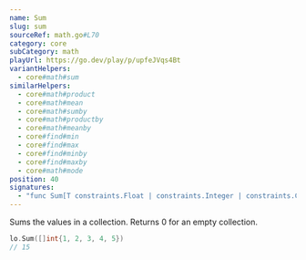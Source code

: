 ```yaml
---
name: Sum
slug: sum
sourceRef: math.go#L70
category: core
subCategory: math
playUrl: https://go.dev/play/p/upfeJVqs4Bt
variantHelpers:
  - core#math#sum
similarHelpers:
  - core#math#product
  - core#math#mean
  - core#math#sumby
  - core#math#productby
  - core#math#meanby
  - core#find#min
  - core#find#max
  - core#find#minby
  - core#find#maxby
  - core#math#mode
position: 40
signatures:
  - "func Sum[T constraints.Float | constraints.Integer | constraints.Complex](collection []T) T"
---
```


Sums the values in a collection. Returns 0 for an empty collection.

```go
lo.Sum([]int{1, 2, 3, 4, 5})
// 15
```


